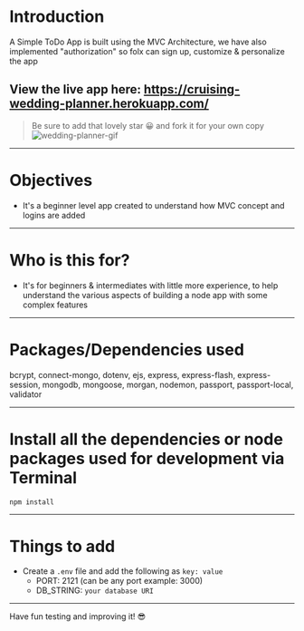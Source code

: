 # Introduction

A Simple ToDo App is built using the MVC Architecture, we have also implemented "authorization" so folx can sign up, customize & personalize the app 

View the live app here: https://cruising-wedding-planner.herokuapp.com/
---

> Be sure to add that lovely star 😀 and fork it for your own copy
![wedding-planner-gif](https://user-images.githubusercontent.com/101226771/188735466-ef77d210-0fae-48be-a36e-e9776164827f.gif)

---

# Objectives

- It's a beginner level app created to understand how MVC concept and logins are added

---

# Who is this for? 

- It's for beginners & intermediates with little more experience, to help understand the various aspects of building a node app with some complex features

---

# Packages/Dependencies used 

bcrypt, connect-mongo, dotenv, ejs, express, express-flash, express-session, mongodb, mongoose, morgan, nodemon, passport, passport-local, validator

---

# Install all the dependencies or node packages used for development via Terminal

`npm install` 

---

# Things to add

- Create a `.env` file and add the following as `key: value` 
  - PORT: 2121 (can be any port example: 3000) 
  - DB_STRING: `your database URI` 
 ---
 
 Have fun testing and improving it! 😎


